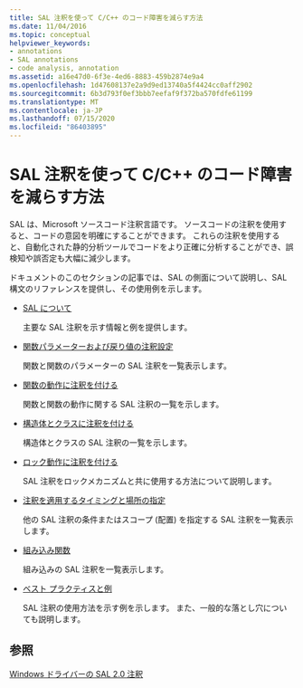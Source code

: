 ```yaml
---
title: SAL 注釈を使って C/C++ のコード障害を減らす方法
ms.date: 11/04/2016
ms.topic: conceptual
helpviewer_keywords:
- annotations
- SAL annotations
- code analysis, annotation
ms.assetid: a16e47d0-6f3e-4ed6-8883-459b2874e9a4
ms.openlocfilehash: 1d47608137e2a9d9ed13740a5f4424cc0aff2902
ms.sourcegitcommit: 6b3d793f0ef3bbb7eefaf9f372ba570fdfe61199
ms.translationtype: MT
ms.contentlocale: ja-JP
ms.lasthandoff: 07/15/2020
ms.locfileid: "86403895"
---
```

# <a name="using-sal-annotations-to-reduce-cc-code-defects"></a>SAL 注釈を使って C/C++ のコード障害を減らす方法

SAL は、Microsoft ソースコード注釈言語です。 ソースコードの注釈を使用すると、コードの意図を明確にすることができます。 これらの注釈を使用すると、自動化された静的分析ツールでコードをより正確に分析することができ、誤検知や誤否定も大幅に減少します。

ドキュメントのこのセクションの記事では、SAL の側面について説明し、SAL 構文のリファレンスを提供し、その使用例を示します。

- [SAL について](../code-quality/understanding-sal.md)

     主要な SAL 注釈を示す情報と例を提供します。

- [関数パラメーターおよび戻り値の注釈設定](../code-quality/annotating-function-parameters-and-return-values.md)

     関数と関数のパラメーターの SAL 注釈を一覧表示します。

- [関数の動作に注釈を付ける](../code-quality/annotating-function-behavior.md)

     関数と関数の動作に関する SAL 注釈の一覧を示します。

- [構造体とクラスに注釈を付ける](../code-quality/annotating-structs-and-classes.md)

     構造体とクラスの SAL 注釈の一覧を示します。

- [ロック動作に注釈を付ける](../code-quality/annotating-locking-behavior.md)

     SAL 注釈をロックメカニズムと共に使用する方法について説明します。

- [注釈を適用するタイミングと場所の指定](../code-quality/specifying-when-and-where-an-annotation-applies.md)

     他の SAL 注釈の条件またはスコープ (配置) を指定する SAL 注釈を一覧表示します。

- [組み込み関数](../code-quality/intrinsic-functions.md)

     組み込みの SAL 注釈を一覧表示します。

- [ベスト プラクティスと例](../code-quality/best-practices-and-examples-sal.md)

     SAL 注釈の使用方法を示す例を示します。 また、一般的な落とし穴についても説明します。

## <a name="see-also"></a>参照

[Windows ドライバーの SAL 2.0 注釈](/windows-hardware/drivers/devtest/sal-2-annotations-for-windows-drivers)
